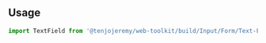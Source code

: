 ## Usage

```js
import TextField from '@tenjojeremy/web-toolkit/build/Input/Form/Text-Field/Ui/React/Styles/1'
```
